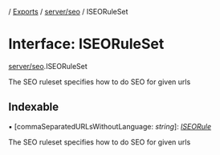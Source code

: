 [](../README.md) / [Exports](../modules.md) / [server/seo](../modules/server_seo.md) / ISEORuleSet

# Interface: ISEORuleSet

[server/seo](../modules/server_seo.md).ISEORuleSet

The SEO ruleset specifies how to do SEO for given
urls

## Indexable

▪ [commaSeparatedURLsWithoutLanguage: *string*]: [*ISEORule*](server_seo.iseorule.md)

The SEO ruleset specifies how to do SEO for given
urls
